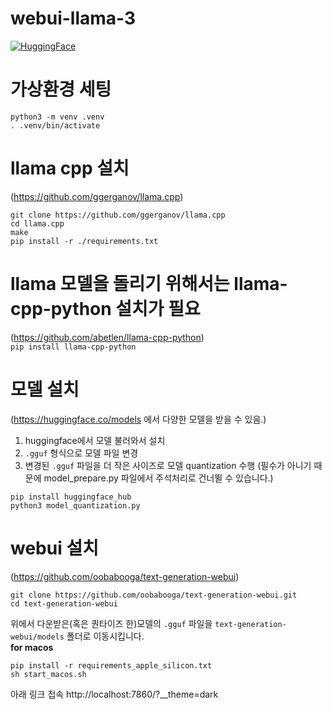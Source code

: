 # webui-llama-3
[![HuggingFace](https://img.shields.io/badge/%F0%9F%A4%97-Models%20on%20Hub-yellow)](https://huggingface.co/fiveflow/KoLlama-3-8B-Instruct)

# 가상환경 세팅
```
python3 -m venv .venv
. .venv/bin/activate
```

# llama cpp 설치 
(https://github.com/ggerganov/llama.cpp)  
```
git clone https://github.com/ggerganov/llama.cpp
cd llama.cpp
make
pip install -r ./requirements.txt
```

# llama 모델을 돌리기 위해서는 llama-cpp-python 설치가 필요 
(https://github.com/abetlen/llama-cpp-python)  
`pip install llama-cpp-python`

# 모델 설치 
(https://huggingface.co/models 에서 다양한 모델을 받을 수 있음.)  
1. huggingface에서 모델 불러와서 설치
2. `.gguf` 형식으로 모델 파일 변경
3. 변경된 `.gguf` 파일을 더 작은 사이즈로 모델 quantization 수행 (필수가 아니기 때문에 model_prepare.py 파일에서 주석처리로 건너뛸 수 있습니다.)
```
pip install huggingface_hub
python3 model_quantization.py
```

# webui 설치 
(https://github.com/oobabooga/text-generation-webui)  
```
git clone https://github.com/oobabooga/text-generation-webui.git
cd text-generation-webui
```
위에서 다운받은(혹은 퀀타이즈 한)모델의 `.gguf` 파일을 `text-generation-webui/models` 폴더로 이동시킵니다.  
**for macos**
```
pip install -r requirements_apple_silicon.txt
sh start_macos.sh 
```

아래 링크 접속
http://localhost:7860/?__theme=dark
